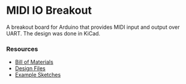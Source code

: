 # MIDI IO Breakout

A breakout board for Arduino that provides MIDI input and output over UART. The design was done in KiCad.

### Resources
* [Bill of Materials](doc/BOM.md)
* [Design Files](midi_io)
* [Example Sketches](examples)